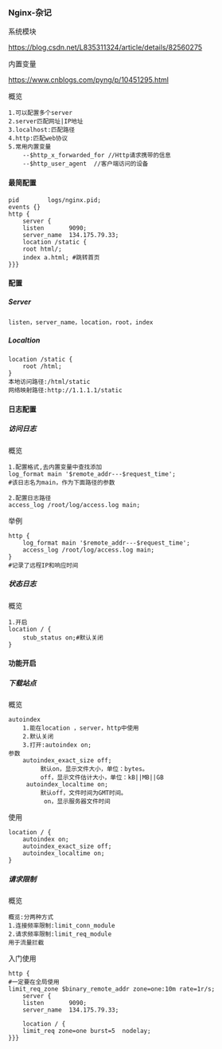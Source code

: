 ### Nginx-杂记

系统模块

https://blog.csdn.net/L835311324/article/details/82560275

内置变量

https://www.cnblogs.com/pyng/p/10451295.html

概览

```
1.可以配置多个server
2.server匹配网址|IP地址
3.localhost:匹配路径
4.http:匹配web协议
5.常用内置变量
	--$http_x_forwarded_for //Http请求携带的信息
	--$http_user_agent	//客户端访问的设备
```

#### 最简配置

```
pid        logs/nginx.pid;
events {}
http {
    server {
    listen       9090;
    server_name  134.175.79.33;
    location /static { 
    root html/;
    index a.html; #跳转首页
}}}
```

#### 配置

##### Server

```
listen，server_name，location，root，index
```

##### Localtion

```
location /static {
	root /html;
}
本地访问路径:/html/static
网络映射路径:http://1.1.1.1/static
```



#### 日志配置

##### 访问日志

概览

```mysql
1.配置格式,去内置变量中查找添加
log_format main '$remote_addr---$request_time';
#该日志名为main，作为下面路径的参数

2.配置日志路径
access_log /root/log/access.log main;
```

举例

```MYSQL
http {
    log_format main '$remote_addr---$request_time';
    access_log /root/log/access.log main;
}
#记录了远程IP和响应时间
```

##### 状态日志

概览

```
1.开启
location / { 
	stub_status on;#默认关闭
}
```

#### 功能开启

##### 下载站点

概览

```
autoindex
    1.能在location ，server，http中使用
    2.默认关闭
    3.打开:autoindex on;
参数
	autoindex_exact_size off;
         默认on，显示文件大小，单位：bytes。
         off，显示文件估计大小，单位：kB||MB||GB
     autoindex_localtime on;
     	 默认off，文件时间为GMT时间。
          on，显示服务器文件时间
```

使用

```
location / {
    autoindex on;
    autoindex_exact_size off;
    autoindex_localtime on;
}
```

##### 请求限制

概览

```
概览:分两种方式
1.连接频率限制:limit_conn_module
2.请求频率限制:limit_req_module
用于流量拦截
```

入门使用

```
http {
#一定要在全局使用
limit_req_zone $binary_remote_addr zone=one:10m rate=1r/s;
    server {
    listen       9090;
    server_name  134.175.79.33;

    location / {
    limit_req zone=one burst=5  nodelay;
}}}
```

